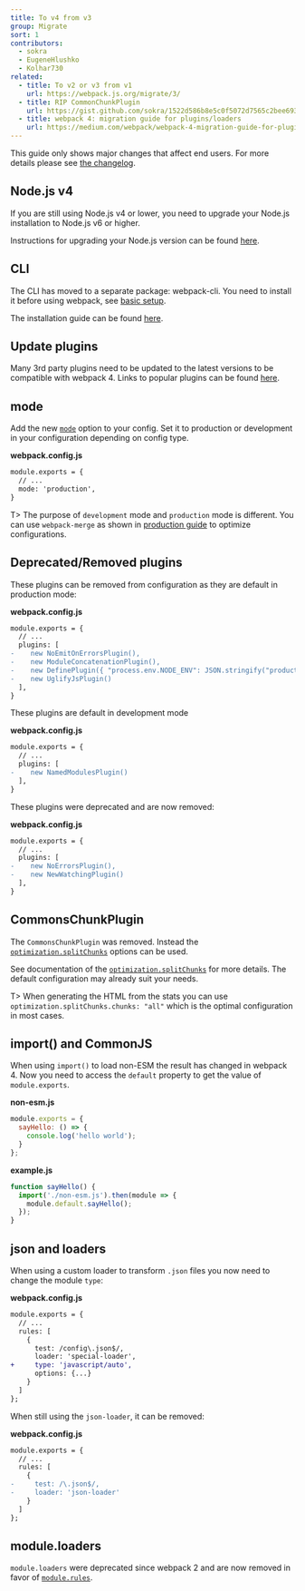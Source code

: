 ```yaml
---
title: To v4 from v3
group: Migrate
sort: 1
contributors:
  - sokra
  - EugeneHlushko
  - Kolhar730
related:
  - title: To v2 or v3 from v1
    url: https://webpack.js.org/migrate/3/
  - title: RIP CommonChunkPlugin
    url: https://gist.github.com/sokra/1522d586b8e5c0f5072d7565c2bee693
  - title: webpack 4: migration guide for plugins/loaders
    url: https://medium.com/webpack/webpack-4-migration-guide-for-plugins-loaders-20a79b927202
---
```


This guide only shows major changes that affect end users. For more details please see [the changelog](https://github.com/webpack/webpack/releases).


## Node.js v4

If you are still using Node.js v4 or lower, you need to upgrade your Node.js installation to Node.js v6 or higher.
 
Instructions for upgrading your Node.js version can be found [here](https://stackoverflow.com/questions/10075990/upgrading-node-js-to-latest-version). 

## CLI

The CLI has moved to a separate package: webpack-cli. You need to install it before using webpack, see [basic setup](/guides/getting-started/#basic-setup).

The installation guide can be found [here](/guides/installation).


## Update plugins

Many 3rd party plugins need to be updated to the latest versions to be compatible with webpack 4. Links to popular plugins can be found [here](https://github.com/webpack-contrib/awesome-webpack#webpack-plugins).


## mode

Add the new [`mode`](/configuration/mode/) option to your config. Set it to production or development in your configuration depending on config type.


__webpack.config.js__

``` diff
module.exports = {
  // ...
  mode: 'production',
}
```

T> The purpose of `development` mode and `production` mode is different. You can use `webpack-merge` as shown in [production guide](/guides/production/#setup) to optimize configurations.

## Deprecated/Removed plugins

These plugins can be removed from configuration as they are default in production mode:

__webpack.config.js__

``` diff
module.exports = {
  // ...
  plugins: [
-    new NoEmitOnErrorsPlugin(),
-    new ModuleConcatenationPlugin(),
-    new DefinePlugin({ "process.env.NODE_ENV": JSON.stringify("production") })
-    new UglifyJsPlugin()
  ],
}
```

These plugins are default in development mode

__webpack.config.js__

``` diff
module.exports = {
  // ...
  plugins: [
-    new NamedModulesPlugin()
  ],
}
```

These plugins were deprecated and are now removed:

__webpack.config.js__

``` diff
module.exports = {
  // ...
  plugins: [
-    new NoErrorsPlugin(),
-    new NewWatchingPlugin()
  ],
}
```


## CommonsChunkPlugin

The `CommonsChunkPlugin` was removed. Instead the [`optimization.splitChunks`](/configuration/optimization/#optimization-splitchunks) options can be used.

See documentation of the [`optimization.splitChunks`](/configuration/optimization/#optimization-splitchunks) for more details. The default configuration may already suit your needs.

T> When generating the HTML from the stats you can use `optimization.splitChunks.chunks: "all"` which is the optimal configuration in most cases.

## import() and CommonJS

When using `import()` to load non-ESM the result has changed in webpack 4. Now you need to access the `default` property to get the value of `module.exports`.

__non-esm.js__

``` javascript
module.exports = {
  sayHello: () => {
    console.log('hello world');
  }
};
```

__example.js__

``` javascript
function sayHello() {
  import('./non-esm.js').then(module => {
    module.default.sayHello();
  });
}
```

## json and loaders

When using a custom loader to transform `.json` files you now need to change the module `type`:

__webpack.config.js__

``` diff
module.exports = {
  // ...
  rules: [
    {
      test: /config\.json$/,
      loader: 'special-loader',
+     type: 'javascript/auto',
      options: {...}
    }
  ]
};
```

When still using the `json-loader`, it can be removed:

__webpack.config.js__

``` diff
module.exports = {
  // ...
  rules: [
    {
-     test: /\.json$/,
-     loader: 'json-loader'
    }
  ]
};
```

## module.loaders

`module.loaders` were deprecated since webpack 2 and are now removed in favor of [`module.rules`](/configuration/module/#rule).

